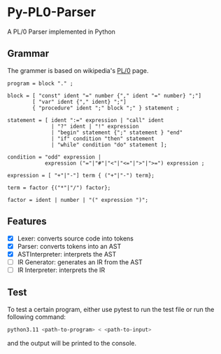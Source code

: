 # Py-PL0-Parser
A PL/0 Parser implemented in Python

## Grammar
The grammer is based on wikipedia's [PL/0](https://en.wikipedia.org/wiki/PL/0) page.
```ebnf
program = block "." ;

block = [ "const" ident "=" number {"," ident "=" number} ";"]
        [ "var" ident {"," ident} ";"]
        { "procedure" ident ";" block ";" } statement ;

statement = [ ident ":=" expression | "call" ident 
              | "?" ident | "!" expression 
              | "begin" statement {";" statement } "end" 
              | "if" condition "then" statement 
              | "while" condition "do" statement ];

condition = "odd" expression |
            expression ("="|"#"|"<"|"<="|">"|">=") expression ;

expression = [ "+"|"-"] term { ("+"|"-") term};

term = factor {("*"|"/") factor};

factor = ident | number | "(" expression ")";
```

## Features
- [x] Lexer: converts source code into tokens
- [x] Parser: converts tokens into an AST
- [x] ASTInterpreter: interprets the AST
- [ ] IR Generator: generates an IR from the AST
- [ ] IR Interpreter: interprets the IR

## Test
To test a certain program, either use pytest to run the test file or run the following command:
```bash
python3.11 <path-to-program> < <path-to-input>
```
and the output will be printed to the console.